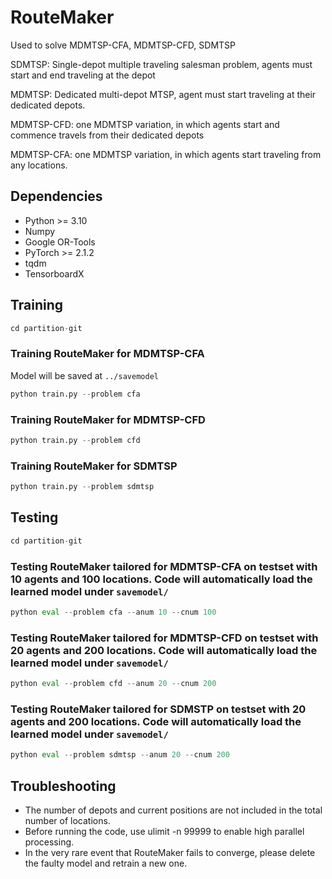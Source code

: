 # RouteMaker
Used to solve MDMTSP-CFA, MDMTSP-CFD, SDMTSP

SDMTSP: Single-depot multiple traveling salesman problem, agents must start and end traveling at the depot

MDMTSP: Dedicated multi-depot MTSP, agent must start traveling at their dedicated depots. 

MDMTSP-CFD: one MDMTSP variation, in which agents start and commence travels from their dedicated depots

MDMTSP-CFA: one MDMTSP variation, in which agents start traveling from any locations.

## Dependencies
* Python >= 3.10
* Numpy
* Google OR-Tools
* PyTorch >= 2.1.2
* tqdm
* TensorboardX
  
## Training
```python
cd partition-git
```

### Training RouteMaker for MDMTSP-CFA

Model will be saved at `../savemodel`
```python
python train.py --problem cfa
```

### Training RouteMaker for MDMTSP-CFD
```python
python train.py --problem cfd
```

### Training RouteMaker for SDMTSP
```python
python train.py --problem sdmtsp
```

## Testing
```python
cd partition-git
```

### Testing RouteMaker tailored for MDMTSP-CFA on testset with 10 agents and 100 locations. Code will automatically load the learned model under `savemodel/`
```python
python eval --problem cfa --anum 10 --cnum 100
```

### Testing RouteMaker tailored for MDMTSP-CFD on testset with 20 agents and 200 locations. Code will automatically load the learned model under `savemodel/`
```python
python eval --problem cfd --anum 20 --cnum 200
```

### Testing RouteMaker tailored for SDMSTP on testset with 20 agents and 200 locations. Code will automatically load the learned model under `savemodel/`
```python
python eval --problem sdmtsp --anum 20 --cnum 200
```

## Troubleshooting
* The number of depots and current positions are not included in the total number of locations.
* Before running the code, use ulimit -n 99999 to enable high parallel processing. 
* In the very rare event that RouteMaker fails to converge, please delete the faulty model and retrain a new one.

